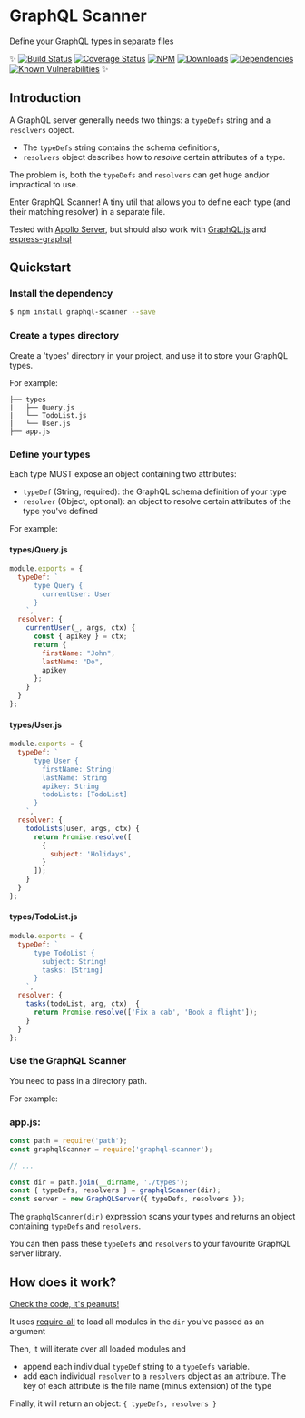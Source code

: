 # GraphQL Scanner
Define your GraphQL types in separate files

✨ [![Build Status](http://img.shields.io/travis/seppevs/graphql-scanner.svg?style=flat)](https://travis-ci.org/seppevs/graphql-scanner) [![Coverage Status](https://coveralls.io/repos/github/seppevs/graphql-scanner/badge.svg?branch=master)](https://coveralls.io/r/seppevs/graphql-scanner) [![NPM](http://img.shields.io/npm/v/graphql-scanner.svg?style=flat)](https://www.npmjs.org/package/graphql-scanner) [![Downloads](http://img.shields.io/npm/dm/graphql-scanner.svg?style=flat)](https://www.npmjs.org/package/graphql-scanner) [![Dependencies](https://david-dm.org/seppevs/graphql-scanner.svg)](https://david-dm.org/seppevs/graphql-scanner) [![Known Vulnerabilities](https://snyk.io/test/github/seppevs/graphql-scanner/badge.svg)](https://snyk.io/test/github/seppevs/graphql-scanner) ✨

## Introduction
A GraphQL server generally needs two things: a `typeDefs` string and a `resolvers` object.

* The `typeDefs` string contains the schema definitions, 
* `resolvers` object describes how to _resolve_ certain attributes of a type.

The problem is, both the `typeDefs` and `resolvers` can get huge and/or impractical to use.

Enter GraphQL Scanner! A tiny util that allows you to define each type (and their matching resolver) in a separate file.

Tested with [Apollo Server](https://www.apollographql.com/docs/apollo-server/), but should also work with [GraphQL.js](https://graphql.org/graphql-js/) and 
[express-graphql](https://graphql.org/graphql-js/running-an-express-graphql-server/)

## Quickstart

### Install the dependency
```bash
$ npm install graphql-scanner --save
```

### Create a types directory
Create a 'types' directory in your project, and use it to store your GraphQL types.

For example:
```
├── types
|   ├── Query.js
|   └── TodoList.js
|   └── User.js
├── app.js
```

### Define your types
Each type MUST expose an object containing two attributes:
* `typeDef` (String, required): the GraphQL schema definition of your type
* `resolver` (Object, optional): an object to resolve certain attributes of the type you've defined

For example:

#### types/Query.js
```javascript
module.exports = {
  typeDef: `
      type Query {
        currentUser: User
      }
    `,
  resolver: {
    currentUser(_, args, ctx) {
      const { apikey } = ctx;
      return {
        firstName: "John",
        lastName: "Do",
        apikey
      };
    }
  }
};
```

#### types/User.js
```javascript
module.exports = {
  typeDef: `
      type User {
        firstName: String!
        lastName: String
        apikey: String
        todoLists: [TodoList]
      }
    `,
  resolver: {
    todoLists(user, args, ctx) {
      return Promise.resolve([
        {
          subject: 'Holidays',
        }
      ]);
    }
  }
};

```

#### types/TodoList.js
```javascript
module.exports = {
  typeDef: `
      type TodoList {
        subject: String!
        tasks: [String]
      }
    `,
  resolver: {
    tasks(todoList, arg, ctx)  {
      return Promise.resolve(['Fix a cab', 'Book a flight']);
    }
  }
};

```

### Use the GraphQL Scanner

You need to pass in a directory path.

For example:

### app.js:
```javascript
const path = require('path');
const graphqlScanner = require('graphql-scanner');

// ...

const dir = path.join(__dirname, './types');
const { typeDefs, resolvers } = graphqlScanner(dir);
const server = new GraphQLServer({ typeDefs, resolvers });

```

The `graphqlScanner(dir)` expression scans your types and returns an object containing `typeDefs` and `resolvers`.

You can then pass these `typeDefs` and `resolvers` to your favourite GraphQL server library.

## How does it work?
[Check the code, it's peanuts!](https://github.com/seppevs/graphql-scanner/blob/master/src/graphql-scanner.js)

It uses [require-all](https://www.npmjs.com/package/require-all) to load all modules in the `dir` you've passed as an argument

Then, it will iterate over all loaded modules and 
* append each individual `typeDef` string to a `typeDefs` variable.
* add each individual `resolver` to a `resolvers` object as an attribute. The key of each attribute is the file name (minus extension) of the type

Finally, it will return an object: `{ typeDefs, resolvers }`

